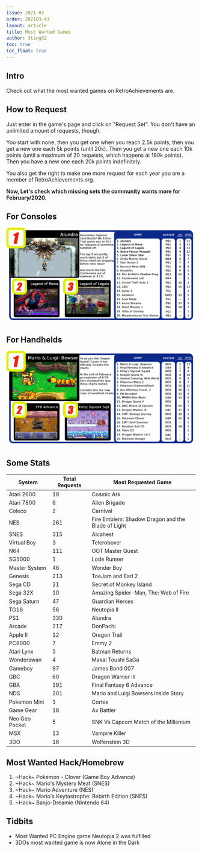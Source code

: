 ```yaml
---
issue: 2021-03
order: 202103-43
layout: article
title: Most Wanted Games
author: StingX2
toc: true
toc_float: true
---
```


## Intro

Check out what the most wanted games on RetroAchievements are.

## How to Request

Just enter in the game's page and click on "Request Set". You don't have an unlimited amount of requests, though.

You start with none, then you get one when you reach 2.5k points, then you get a new one each 5k points (until 20k). Then you get a new one each 10k points (until a maximum of 20 requests, which happens at 180k points). Then you have a new one each 20k points indefinitely.

You also get the right to make one more request for each year you are a member of RetroAchievements.org.

**Now, Let's check which missing sets the community wants more for February/2020.**


## For Consoles

[![](img/most-wanted-for-consoles.png)](img/most-wanted-for-consoles.png)


## For Handhelds

[![](img/most-wanted-for-handhelds.png)](img/most-wanted-for-handhelds.png)


## Some Stats

| System | Total Requests | Most Requested Game |
| - | - | - |
| Atari 2600 | 19 | Cosmic Ark |
| Atari 7800 | 6 | Alien Brigade |
| Coleco | 2 | Carnival |
| NES | 261 | Fire Emblem: Shadow Dragon and the Blade of Light |
| SNES | 315 | Alcahest |
| Virtual Boy | 3 | Teleroboxer |
| N64 | 111 | OOT Master Quest |
| SG1000 | 1 | Lode Runner |
| Master System | 46 | Wonder Boy |
| Genesis | 213 | ToeJam and Earl 2 |
| Sega CD | 21 | Secret of Monkey Island |
| Sega 32X | 10 |Amazing Spider-Man, The: Web of Fire |
| Sega Saturn | 47 | Guardian Heroes |
| TG16 | 56 | Neutopia II |
| PS1 | 330 | Alundra |
| Arcade | 217 | DonPachi |
| Apple II | 12 | Oregon Trail |
| PC8000 | 7 | Emmy 2 |
| Atari Lynx | 5 | Batman Returns |
| Wonderswan | 4 | Makai Toushi SaGa |
| Gameboy | 97 | James Bond 007 |
| GBC | 60 | Dragon Warrior III |
| GBA | 191 | Final Fantasy 6 Advance |
| NDS | 201 | Mario and Luigi Bowsers Inside Story |
| Pokemon Mini | 1 | Cortex |
| Game Gear | 18 | Ax Battler |
| Neo Geo Pocket | 5 | SNK Vs Capcom Match of the Millenium |
| MSX | 13 | Vampire Killer |
| 3DO | 16 | Wolfenstein 3D |


## Most Wanted Hack/Homebrew

1. ~Hack~ Pokemon - Clover (Game Boy Advance)  
2. ~Hack~ Mario's Mystery Meat (SNES)  
3. ~Hack~ Mario Adventure (NES)  
4. ~Hack~ Mario's Keytastrophe: Rebirth Edition (SNES)  
5. ~Hack~ Banjo-Dreamie (Nintendo 64)  

  
 
## Tidbits

- Most Wanted PC Engine game Neutopia 2 was fulfilled  
- 3DOs most wanted game is now Alone in the Dark  